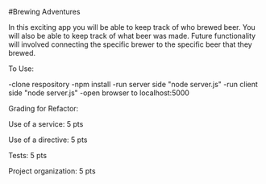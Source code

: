 #Brewing Adventures

In this exciting app you will be able to keep track of who brewed beer. You will also be able to keep track of what beer was made. Future functionality will involved connecting the specific brewer to the specific beer that they brewed.

To Use:

-clone respository
-npm install
-run server side "node server.js"
-run client side "node server.js"
-open browser to localhost:5000

Grading for Refactor: 

Use of a service: 5 pts

Use of a directive: 5 pts

Tests: 5 pts

Project organization: 5 pts
